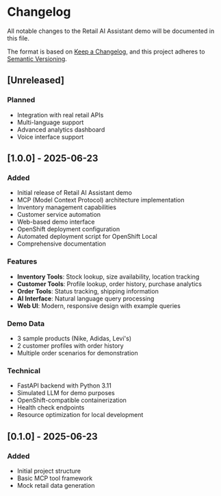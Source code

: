 # Changelog

All notable changes to the Retail AI Assistant demo will be documented in this file.

The format is based on [Keep a Changelog](https://keepachangelog.com/en/1.0.0/),
and this project adheres to [Semantic Versioning](https://semver.org/spec/v2.0.0.html).

## [Unreleased]

### Planned
- Integration with real retail APIs
- Multi-language support
- Advanced analytics dashboard
- Voice interface support

## [1.0.0] - 2025-06-23

### Added
- Initial release of Retail AI Assistant demo
- MCP (Model Context Protocol) architecture implementation
- Inventory management capabilities
- Customer service automation
- Web-based demo interface
- OpenShift deployment configuration
- Automated deployment script for OpenShift Local
- Comprehensive documentation

### Features
- **Inventory Tools**: Stock lookup, size availability, location tracking
- **Customer Tools**: Profile lookup, order history, purchase analytics
- **Order Tools**: Status tracking, shipping information
- **AI Interface**: Natural language query processing
- **Web UI**: Modern, responsive design with example queries

### Demo Data
- 3 sample products (Nike, Adidas, Levi's)
- 2 customer profiles with order history
- Multiple order scenarios for demonstration

### Technical
- FastAPI backend with Python 3.11
- Simulated LLM for demo purposes
- OpenShift-compatible containerization
- Health check endpoints
- Resource optimization for local development

## [0.1.0] - 2025-06-23

### Added
- Initial project structure
- Basic MCP tool framework
- Mock retail data generation